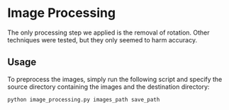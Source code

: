 # Image Processing

The only processing step we applied is the removal of rotation. Other techniques were tested, but they only seemed to harm accuracy.

## Usage

To preprocess the images, simply run the following script and specify the source directory containing the images and the destination directory:

```bash
python image_processing.py images_path save_path

```

